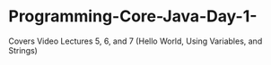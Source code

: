 # Programming-Core-Java-Day-1-
Covers Video Lectures 5, 6, and 7 (Hello World, Using Variables, and Strings)
